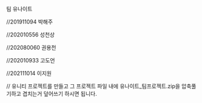 팀 유나이트

//201911094 박해주

//202010556 성천상

//202080060 권용천

//202010933 고도언

//202111014 이지원

// 유니티 프로젝트를 만들고 그 프로젝트 파일 내에 유나이트_팀프로젝트.zip을 압축풀기하고 겹치는거 덮어쓰기 하시면 됩니다.

